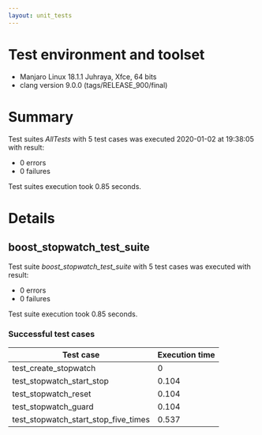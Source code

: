 ```yaml
---
layout: unit_tests
---
```


# Test environment and toolset 

* Manjaro Linux 18.1.1 Juhraya, Xfce, 64 bits
* clang version 9.0.0 (tags/RELEASE_900/final)

# Summary

Test suites *AllTests* with 5 test cases was executed 2020-01-02 at 19:38:05 with result:

* 0 errors
* 0 failures

Test suites execution took 0.85 seconds.

# Details

## boost_stopwatch_test_suite

Test suite *boost_stopwatch_test_suite* with 5 test cases was executed with result:

* 0 errors
* 0 failures

Test suite execution took 0.85 seconds.

### Successful test cases

Test case|Execution time
-|-
test_create_stopwatch | 0
test_stopwatch_start_stop | 0.104
test_stopwatch_reset | 0.104
test_stopwatch_guard | 0.104
test_stopwatch_start_stop_five_times | 0.537
